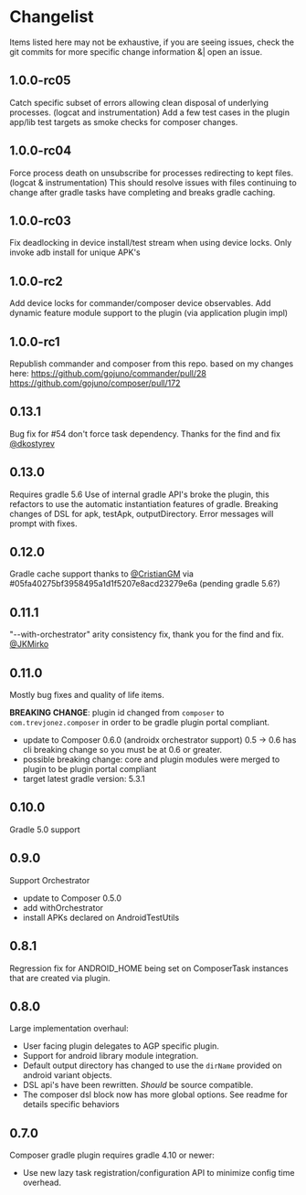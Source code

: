 # Changelist
Items listed here may not be exhaustive, if you are seeing issues, check the git commits for more specific change information &| open an issue.

## 1.0.0-rc05
Catch specific subset of errors allowing clean disposal of underlying processes. (logcat and instrumentation)
Add a few test cases in the plugin app/lib test targets as smoke checks for composer changes. 

## 1.0.0-rc04
Force process death on unsubscribe for processes redirecting to kept files. (logcat & instrumentation)
This should resolve issues with files continuing to change after gradle tasks have completing and breaks gradle caching.

## 1.0.0-rc03
Fix deadlocking in device install/test stream when using device locks.
Only invoke adb install for unique APK's

## 1.0.0-rc2
Add device locks for commander/composer device observables.
Add dynamic feature module support to the plugin (via application plugin impl)

## 1.0.0-rc1
Republish commander and composer from this repo. based on my changes here:
 https://github.com/gojuno/commander/pull/28
 https://github.com/gojuno/composer/pull/172

## 0.13.1
Bug fix for #54 don't force task dependency. Thanks for the find and fix [@dkostyrev](https://github.com/dkostyrev)
 
## 0.13.0
Requires gradle 5.6
Use of internal gradle API's broke the plugin, this refactors to use the automatic instantiation features of gradle.
Breaking changes of DSL for apk, testApk, outputDirectory. Error messages will prompt with fixes. 

## 0.12.0
Gradle cache support thanks to [@CristianGM](https://github.com/CristianGM) via #05fa40275bf3958495a1d1f5207e8acd23279e6a (pending gradle 5.6?)

## 0.11.1
"--with-orchestrator" arity consistency fix, thank you for the find and fix. [@JKMirko](https://github.com/JKMirko)

## 0.11.0
Mostly bug fixes and quality of life items.

**BREAKING CHANGE**: plugin id changed from `composer` to `com.trevjonez.composer` in order to be gradle plugin portal compliant.
 
 - update to Composer 0.6.0 (androidx orchestrator support) 0.5 -> 0.6 has cli breaking change so you must be at 0.6 or greater.
 - possible breaking change: core and plugin modules were merged to plugin to be plugin portal compliant
 - target latest gradle version: 5.3.1
 
## 0.10.0
Gradle 5.0 support

## 0.9.0
Support Orchestrator
 - update to Composer 0.5.0
 - add withOrchestrator
 - install APKs declared on AndroidTestUtils

## 0.8.1
Regression fix for ANDROID_HOME being set on ComposerTask instances that are created via plugin.

## 0.8.0
Large implementation overhaul:
- User facing plugin delegates to AGP specific plugin.
- Support for android library module integration.
- Default output directory has changed to use the `dirName` provided on android variant objects.
- DSL api's have been rewritten. *Should* be source compatible.
- The composer dsl block now has more global options. See readme for details specific behaviors

## 0.7.0
Composer gradle plugin requires gradle 4.10 or newer:
- Use new lazy task registration/configuration API to minimize config time overhead.
